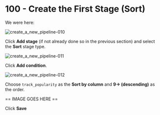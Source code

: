 # 100 - Create the First Stage (Sort)

We were here:

![create_a_new_pipeline-010](https://github.com/user-attachments/assets/0b58aed3-3a65-48d6-888b-95de6e62a80b)

Click **Add stage** (if not already done so in the previous section) and select the **Sort** stage type.

![create_a_new_pipeline-011](https://github.com/user-attachments/assets/4655f414-25d0-463f-87b9-a27ec5c02250)

Click **Add condition**.

![create_a_new_pipeline-012](https://github.com/user-attachments/assets/501b7103-1d46-487d-a71e-3e1f74bf30dc)

Choose ```track_popularity``` as the **Sort by column** and **9-> (descending)** as the order.


== IMAGE GOES HERE ==

Click **Save**
